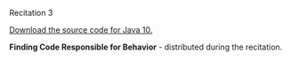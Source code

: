 
<div class="recitation">
<div class="column_date">
<p markdown="block">
Recitation 3 <br>
</p>
</div>

<div class="column_recitation">
<p markdown="block">


[Download the source code for Java 10.](code/java10_classes.zip)

__Finding Code Responsible for Behavior__ - distributed during the recitation.

<!--
__Finding Code Responsible for Behavior:__ [instructions](http://bit.ly/917919rec)
-->

<br>


</p>
</div>

</div>
